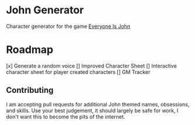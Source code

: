 # John Generator 
Character generator for the game [Everyone Is John](https://img.4plebs.org/boards/tg/image/1377/34/1377343288798.pdf)

# Roadmap 
[x] Generate a random voice 
[] Improved Character Sheet 
[] Interactive character sheet for player created characters
[] GM Tracker 

## Contributing 
I am accepting pull requests for additional John themed names, obsessions, and skills.
Use your best judgement, it should largely be safe for work, I don't want this to become the pits of the internet. 
